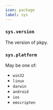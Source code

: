 ```yaml
---
icon: package
label: sys
---
```


### `sys.version`

The version of pkpy.

### `sys.platform`

May be one of:
+ `win32`
+ `linux`
+ `darwin`
+ `android`
+ `ios`
+ `emscripten`